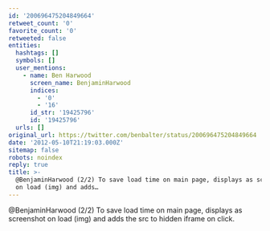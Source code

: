 ```yaml
---
id: '200696475204849664'
retweet_count: '0'
favorite_count: '0'
retweeted: false
entities:
  hashtags: []
  symbols: []
  user_mentions:
    - name: Ben Harwood
      screen_name: BenjaminHarwood
      indices:
        - '0'
        - '16'
      id_str: '19425796'
      id: '19425796'
  urls: []
original_url: https://twitter.com/benbalter/status/200696475204849664
date: '2012-05-10T21:19:03.000Z'
sitemap: false
robots: noindex
reply: true
title: >-
  @BenjaminHarwood (2/2) To save load time on main page, displays as screenshot
  on load (img) and adds…
---
```


@BenjaminHarwood (2/2) To save load time on main page, displays as screenshot on load (img) and adds the src to hidden iframe on click.